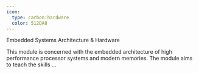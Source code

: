 ```yaml
---
icon:
  type: carbon:hardware
  color: 512DA8
---
```

Embedded Systems Architecture & Hardware

This module is concerned with the embedded architecture of high performance processor systems and modern memories. The module aims to teach the skills ... 
